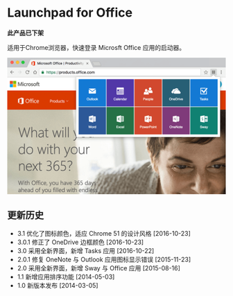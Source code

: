# Launchpad for Office

**此产品已下架**

适用于Chrome浏览器，快速登录 Microsft Office 应用的启动器。

![](tmp/screen-shot1.png)

## 更新历史

- 3.1 优化了图标颜色，适应 Chrome 51 的设计风格 [2016-10-23]
- 3.0.1 修正了 OneDrive 边框颜色 [2016-10-23]
- 3.0 采用全新界面，新增 Tasks 应用 [2016-10-22]
- 2.0.1 修复 OneNote 与 Outlook 应用图标显示错误 [2015-11-23]
- 2.0 采用全新界面，新增 Sway 与 Office 应用 [2015-08-16]
- 1.1 新增应用排序功能 [2014-05-03]
- 1.0 新版本发布 [2014-03-05]
